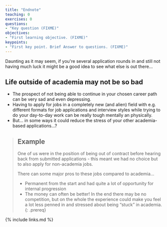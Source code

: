 ```yaml
---
title: "Endnote"
teaching: 0
exercises: 0
questions:
- "Key question (FIXME)"
objectives:
- "First learning objective. (FIXME)"
keypoints:
- "First key point. Brief Answer to questions. (FIXME)"
---
```


Daunting as it may seem, if you're several application rounds in and still not having much luck it might be a good idea to see what else is out there...

## Life outside of academia may not be so bad
- The prospect of not being able to continue in your chosen career path can be very sad and even depressing.
- Having to apply for jobs in a completely new (and alien) field with e.g. different formats for job applications and interview styles while trying to do your day-to-day work can be really tough mentally an physically.
- But... in some ways it could reduce the stress of your other academia-based applications...?


> ## Example
> One of us were in the position of being out of contract before hearing back from submitted applications - this meant we had no choice but to also apply for non-academia jobs.
> 
> There can some major pros to these jobs compared to academia...
>    - Permanent from the start and had quite a lot of opportunity for internal progression
>    - The money can often be better!
> In the end there may be no competition, but on the whole the experience could make you feel a lot less penned in and stressed about being “stuck” in academia.
{: .prereq}





{% include links.md %}

